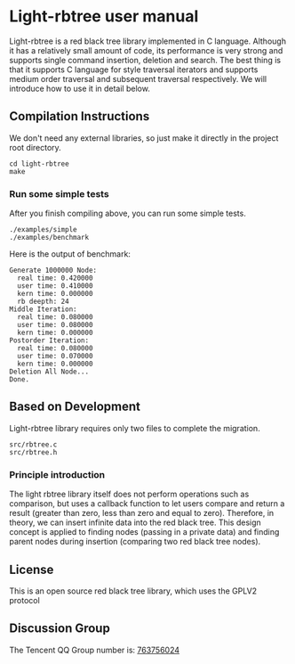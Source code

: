 # Light-rbtree user manual 

Light-rbtree is a red black tree library implemented in C language. Although it has a relatively small amount of code, its performance is very strong and supports single command insertion, deletion and search. The best thing is that it supports C language for style traversal iterators and supports medium order traversal and subsequent traversal respectively. We will introduce how to use it in detail below.

## Compilation Instructions

We don't need any external libraries, so just make it directly in the project root directory.

```shell
cd light-rbtree
make
```

### Run some simple tests

After you finish compiling above, you can run some simple tests.

```shell
./examples/simple
./examples/benchmark
```

Here is the output of benchmark:

```shell
Generate 1000000 Node:
  real time: 0.420000
  user time: 0.410000
  kern time: 0.000000
  rb deepth: 24
Middle Iteration:
  real time: 0.080000
  user time: 0.080000
  kern time: 0.000000
Postorder Iteration:
  real time: 0.080000
  user time: 0.070000
  kern time: 0.000000
Deletion All Node...
Done.
```

## Based on Development 

Light-rbtree library requires only two files to complete the migration.

```
src/rbtree.c
src/rbtree.h
```

### Principle introduction

The light rbtree library itself does not perform operations such as comparison, but uses a callback function to let users compare and return a result (greater than zero, less than zero and equal to zero). Therefore, in theory, we can insert infinite data into the red black tree. This design concept is applied to finding nodes (passing in a private data) and finding parent nodes during insertion (comparing two red black tree nodes).

## License

This is an open source red black tree library, which uses the GPLV2 protocol

## Discussion Group

The Tencent QQ Group number is: [763756024](https://jq.qq.com/?_wv=1027&k=UhogIfXA)

